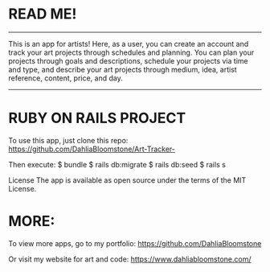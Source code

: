 # READ ME! 
________________________________________________________________
This is an app for artists! Here, as a user, you can create an account and track your art projects through schedules and planning. You can plan your projects through goals and descriptions, schedule your projects via time and type, and describe your art projects through medium, idea, artist reference, content, price, and day. 
________________________________________________________________

# RUBY ON RAILS PROJECT

To use this app, just clone this repo: https://github.com/DahliaBloomstone/Art-Tracker-

Then execute: 
$ bundle 
$ rails db:migrate 
$ rails db:seed
$ rails s 

License
The app is available as open source under the terms of the MIT License.

# MORE:
To view more apps, go to my portfolio: https://github.com/DahliaBloomstone

Or visit my website for art and code: https://www.dahliabloomstone.com/